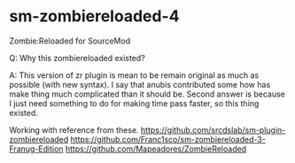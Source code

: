 # sm-zombiereloaded-4
Zombie:Reloaded for SourceMod

Q: Why this zombiereloaded existed?

A: This version of zr plugin is mean to be remain original as much as possible (with new syntax). I say that anubis contributed some how has make thing much complicated than it should be. Second answer is because I just need something to do for making time pass faster, so this thing existed.

Working with reference from these.
https://github.com/srcdslab/sm-plugin-zombiereloaded
https://github.com/Franc1sco/sm-zombiereloaded-3-Franug-Edition
https://github.com/Mapeadores/ZombieReloaded

